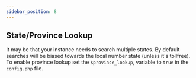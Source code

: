 ```yaml
---
sidebar_position: 8
---
```


## State/Province Lookup

It may be that your instance needs to search multiple states. By default searches will be biased towards the local number state (unless it's tollfree).  To enable province lookup set the `$province_lookup`, variable to `true` in the `config.php` file.  
